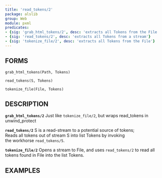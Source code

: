 ```yaml
---
title: 'read_tokens/2'
package: alslib
group: Web
module: pxml
predicates:
- {sig: 'grab_html_tokens/2', desc: 'extracts all Tokens from the File'}
- {sig: 'read_tokens/2', desc: 'extracts all Tokens from a stream'}
- {sig: 'tokenize_file/2', desc: 'extracts all Tokens from the File'}
---
```

## FORMS

`grab_html_tokens(Path, Tokens)`

`read_tokens(S, Tokens)`

`tokenize_file(File, Tokens)`

## DESCRIPTION

**`grab_html_tokens/2`** Just like `tokenize_file/2`, but wraps read_tokens in unwind_protect  

**`read_tokens/2`** S is a read-stream to a potential source of tokens;  
    Reads all tokens out of stream S into list Tokens by invoking  
    the workhorse `read_tokens/5`.  

**`tokenize_file/2`** Opens a stream to File, and uses `read_tokens/2` to read all  
    tokens found in File into the list Tokens.  

## EXAMPLES


